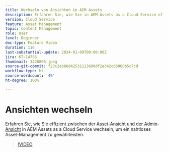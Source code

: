 ```yaml
---
title: Wechseln von Ansichten in AEM Assets
description: Erfahren Sie, wie Sie in AEM Assets as a Cloud Service effizient zwischen Ansichten wechseln und so ein nahtloses Asset-Management gewährleisten können.
version: Cloud Service
feature: Asset Management
topic: Content Management
role: User
level: Beginner
doc-type: Feature Video
duration: 116
last-substantial-update: 2024-01-09T00:00:00Z
jira: KT-14756
thumbnail: 3426806.jpeg
source-git-commit: f23c2ab86d42531113690df2e342c65060b5c7cd
workflow-type: ht
source-wordcount: '49'
ht-degree: 100%

---
```



# Ansichten wechseln

Erfahren Sie, wie Sie effizient zwischen der [Asset-Ansicht und der Admin-Ansicht](https://experienceleague.adobe.com/docs/experience-manager-cloud-service/content/assets/overview.html?lang=de#persona-based-experiences) in AEM Assets as a Cloud Service wechseln, um ein nahtloses Asset-Management zu gewährleisten.

>[!VIDEO](https://video.tv.adobe.com/v/3426806/?learn=on)
